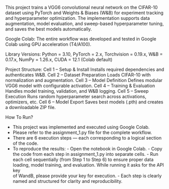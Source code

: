 This project trains a VGG6 convolutional neural network on the CIFAR-10 dataset using PyTorch and Weights & Biases (W&B) for experiment tracking and hyperparameter optimization.
The implementation supports data augmentation, model evaluation, and sweep-based hyperparameter tuning, and saves the best models automatically.

Google Colab:
The entire workflow was developed and tested in Google Colab using GPU acceleration (T4/A100).

Library Versions:
Python = 3.10,
PyTorch = 2.x,
Torchvision = 0.19.x,
W&B = 0.17.x,
NumPy = 1.26.x,
CUDA = 12.1 (Colab default)

Project Structure:
Cell 1 – Setup & Install	    Installs required dependencies and authenticates W&B.
Cell 2 – Dataset Preparation	Loads CIFAR-10 with normalization and augmentation.
Cell 3 – Model Definition	    Defines modular VGG6 model with configurable activation.
Cell 4 – Training & Evaluation	Handles model training, validation, and W&B logging.
Cell 5 – Sweep Execution	    Runs random hyperparameter search across activations, optimizers, etc.
Cell 6 – Model Export	        Saves best models (.pth) and creates a downloadable ZIP file.

How To Run?

- This project was implemented and executed using Google Colab.
- Please refer to the assignment_1.py file for the complete workflow.
- There are 6 execution steps — each corresponding to a logical section of the code.
- To reproduce the results:
        - Open the notebook in Google Colab.
        - Copy the code from each step in assignment_1.py into separate cells.
        - Run each cell sequentially (from Step 1 to Step 6) to ensure proper data loading, model training, and evaluation. While running it asks for the API key                        
           of WandB, please provide your key for execution.
        - Each step is clearly named and structured for clarity and reproducibility.
